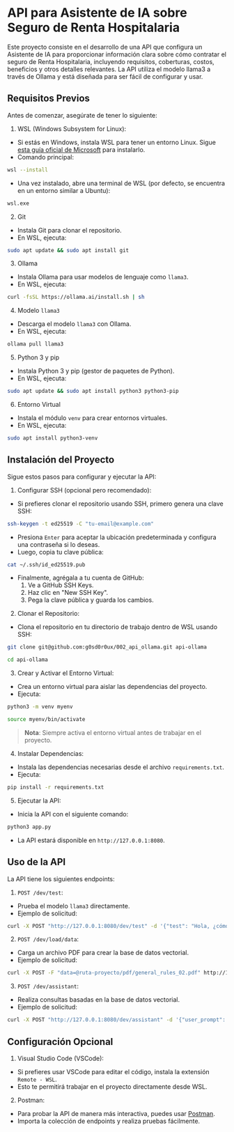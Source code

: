 # API para Asistente de IA sobre Seguro de Renta Hospitalaria

Este proyecto consiste en el desarrollo de una API que configura un Asistente de IA para proporcionar información clara sobre cómo contratar el seguro de Renta Hospitalaria, incluyendo requisitos, coberturas, costos, beneficios y otros detalles relevantes. La API utiliza el modelo llama3 a través de Ollama y está diseñada para ser fácil de configurar y usar.

## Requisitos Previos

Antes de comenzar, asegúrate de tener lo siguiente:

1. WSL (Windows Subsystem for Linux):
- Si estás en Windows, instala WSL para tener un entorno Linux. Sigue [esta guía oficial de Microsoft](https://learn.microsoft.com/en-us/windows/wsl/install/) para instalarlo.
- Comando principal:
```bash
wsl --install
```
- Una vez instalado, abre una terminal de WSL (por defecto, se encuentra en un entorno similar a Ubuntu):
```bash
wsl.exe
```

2. Git
- Instala Git para clonar el repositorio.
- En WSL, ejecuta:
```bash
sudo apt update && sudo apt install git
```

3. Ollama
- Instala Ollama para usar modelos de lenguaje como `llama3`.
- En WSL, ejecuta:
```bash
curl -fsSL https://ollama.ai/install.sh | sh
```

4. Modelo `llama3`
- Descarga el modelo `llama3` con Ollama.
- En WSL, ejecuta:
```bash
ollama pull llama3
```

5. Python 3 y pip
- Instala Python 3 y pip (gestor de paquetes de Python).
- En WSL, ejecuta:
```bash
sudo apt update && sudo apt install python3 python3-pip
```

6. Entorno Virtual
- Instala el módulo `venv` para crear entornos virtuales.
- En WSL, ejecuta:
```bash
sudo apt install python3-venv
```

## Instalación del Proyecto

Sigue estos pasos para configurar y ejecutar la API:

1. Configurar SSH (opcional pero recomendado):
- Si prefieres clonar el repositorio usando SSH, primero genera una clave SSH:
```bash
ssh-keygen -t ed25519 -C "tu-email@example.com"
```
- Presiona `Enter` para aceptar la ubicación predeterminada y configura una contraseña si lo deseas.
- Luego, copia tu clave pública:
```bash
cat ~/.ssh/id_ed25519.pub
```
- Finalmente, agrégala a tu cuenta de GitHub:
    1. Ve a GitHub SSH Keys.
    2. Haz clic en "New SSH Key".
    3. Pega la clave pública y guarda los cambios.

2. Clonar el Repositorio:
- Clona el repositorio en tu directorio de trabajo dentro de WSL usando SSH:
```bash
git clone git@github.com:g0sd0r0ux/002_api_ollama.git api-ollama
```
```bash
cd api-ollama
```

3. Crear y Activar el Entorno Virtual:
- Crea un entorno virtual para aislar las dependencias del proyecto.
- Ejecuta:
```bash
python3 -m venv myenv
```
```bash
source myenv/bin/activate
```
> **Nota**: Siempre activa el entorno virtual antes de trabajar en el proyecto.

4. Instalar Dependencias:
- Instala las dependencias necesarias desde el archivo `requirements.txt`.
- Ejecuta:
```bash
pip install -r requirements.txt
```

5. Ejecutar la API:
- Inicia la API con el siguiente comando:
```bash
python3 app.py
```
- La API estará disponible en `http://127.0.0.1:8080`.

## Uso de la API

La API tiene los siguientes endpoints:

1. `POST /dev/test`:
- Prueba el modelo `llama3` directamente.
- Ejemplo de solicitud:
```bash
curl -X POST "http://127.0.0.1:8080/dev/test" -d '{"test": "Hola, ¿cómo estás?"}'
```

2. `POST /dev/load/data`:
- Carga un archivo PDF para crear la base de datos vectorial.
- Ejemplo de solicitud:
```bash
curl -X POST -F "data=@ruta-proyecto/pdf/general_rules_02.pdf" http://127.0.0.1:8080/dev/load/data
```

3. `POST /dev/assistant`:
- Realiza consultas basadas en la base de datos vectorial.
- Ejemplo de solicitud:
```bash
curl -X POST "http://127.0.0.1:8080/dev/assistant" -d '{"user_prompt": "¿Cuáles son los requisitos para contratar el seguro?"}'
```

## Configuración Opcional

1. Visual Studio Code (VSCode):
- Si prefieres usar VSCode para editar el código, instala la extensión `Remote - WSL`.
- Esto te permitirá trabajar en el proyecto directamente desde WSL.

2. Postman:
- Para probar la API de manera más interactiva, puedes usar [Postman](https://www.postman.com/).
- Importa la colección de endpoints y realiza pruebas fácilmente.


